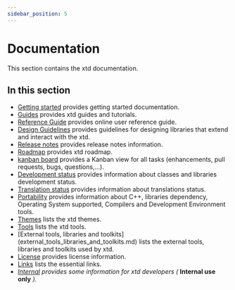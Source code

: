 ```yaml
---
sidebar_position: 5
---
```


# Documentation

This section contains the xtd documentation. ​

## In this section

- [Getting started](getting_started.md) provides getting started documentation.
- [Guides](guides/guides.md) provides xtd guides and tutorials.
- [Reference Guide](https://gammasoft71.github.io/xtd/reference_guide/latest/index.html) provides online user reference guide.
- [Design Guidelines](#) provides guidelines for designing libraries that extend and interact with the xtd.
- [Release notes](release_notes.md) provides release notes information.
- [Roadmap](roadmap.md) provides xtd roadmap.
- [kanban board](https://github.com/users/gammasoft71/projects/3) provides a Kanban view for all tasks (enhancements, pull requests, bugs, questions,...).
- [Development status](#) provides information about classes and libraries development status.
- [Translation status](#) provides information about translations status.
- [Portability](portability.md) provides information about C++, libraries dependency, Operating System supported, Compilers and Development Environment tools.
- [Themes](#) lists the xtd themes.
- [Tools](#) lists the xtd tools.
- [External tools, libraries and toolkits] (external_tools_libraries_and_toolkits.md) lists the external tools, libraries and toolkits used by xtd.
- [License](license.md) provides license information.
- [Links](links.md) lists the essential links.
- [_Internal_](#) _provides some information for xtd developers (_ **Internal use only** _)._
